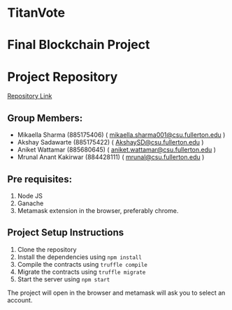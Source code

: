 # TitanVote 

# Final Blockchain Project 

# Project Repository

[Repository Link](https://github.com/mikaellasharma/TitanVote)

## Group Members:

* Mikaella Sharma (885175406)    ( mikaella.sharma001@csu.fullerton.edu )
* Akshay Sadawarte (885175422) ( AkshaySD@csu.fullerton.edu )
* Aniket Wattamar (885680645)   ( aniket.wattamar@csu.fullerton.edu )
* Mrunal Anant Kakirwar (884428111)  ( mrunal@csu.fullerton.edu )

## Pre requisites:

1. Node JS
2. Ganache
3. Metamask extension in the browser, preferably chrome.

## Project Setup Instructions
1. Clone the repository
2. Install the dependencies using `npm install`
3. Compile the contracts using `truffle compile`
4. Migrate the contracts using `truffle migrate`
5. Start the server using `npm start`

The project will open in the browser and metamask will ask you to select an account.
